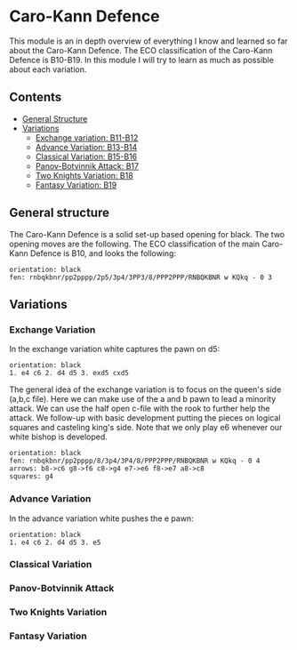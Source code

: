 # Caro-Kann Defence
This module is an in depth overview of everything I know and learned so far about the Caro-Kann Defence. The ECO classification of the Caro-Kann Defence is B10-B19. In this module I will try to learn as much as possible about each variation.

## Contents
- [General Structure](#general-structure)
- [Variations](#variations)
    - [Exchange variation: B11-B12](#exchange-variation)
    - [Advance Variation: B13-B14](#advance-variation)
    - [Classical Variation: B15-B16](#classical-variation)
    - [Panov-Botvinnik Attack: B17](#panov-botvinnik-attack)
    - [Two Knights Variation: B18](#two-knights-variation)
    - [Fantasy Variation: B19](#fantasy-variation)



## General structure
The Caro-Kann Defence is a solid set-up based opening for black. The two opening moves are the following. The ECO classification of the main Caro-Kann Defence is B10, and looks the following:
```chess
orientation: black
fen: rnbqkbnr/pp2pppp/2p5/3p4/3PP3/8/PPP2PPP/RNBQKBNR w KQkq - 0 3
```

## Variations
### Exchange Variation
In the exchange variation white captures the pawn on d5:
```pgn
orientation: black
1. e4 c6 2. d4 d5 3. exd5 cxd5
```
The general idea of the exchange variation is to focus on the queen's side (a,b,c file). Here we can make use of the a and b pawn to lead a minority attack. We can use the half open c-file with the rook to further help the attack.
We follow-up with basic development putting the pieces on logical squares and casteling king's side. Note that we only play e6 whenever our white bishop is developed.

```chess
orientation: black
fen: rnbqkbnr/pp2pppp/8/3p4/3P4/8/PPP2PPP/RNBQKBNR w KQkq - 0 4
arrows: b8->c6 g8->f6 c8->g4 e7->e6 f8->e7 a8->c8 
squares: g4 
```

### Advance Variation
In the advance variation white pushes the e pawn:
```pgn
orientation: black
1. e4 c6 2. d4 d5 3. e5
```
### Classical Variation
### Panov-Botvinnik Attack
### Two Knights Variation
### Fantasy Variation